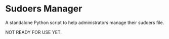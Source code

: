 # Sudoers Manager

A standalone Python script to help administrators manage their sudoers file.

NOT READY FOR USE YET.

